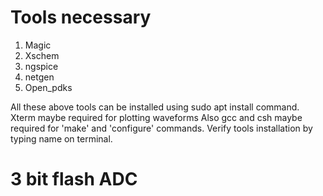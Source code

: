 # Tools necessary 
1. Magic 
2. Xschem
3. ngspice
4. netgen
5. Open_pdks

All these above tools can be installed using sudo apt install command.
Xterm maybe required for plotting waveforms
Also gcc and csh maybe required for 'make' and 'configure' commands.
Verify tools installation by typing name on terminal.

# 3 bit flash ADC
